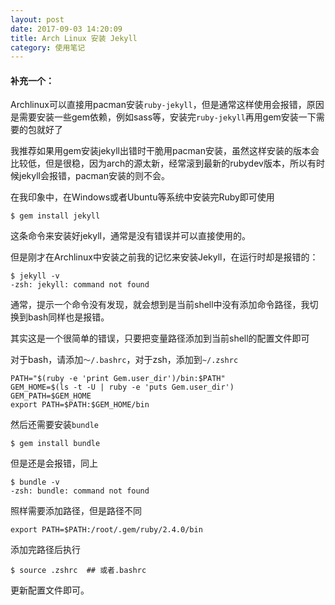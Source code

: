 ```yaml
---
layout: post
date: 2017-09-03 14:20:09
title: Arch Linux 安装 Jekyll
category: 使用笔记
---
```


#### 补充一个：

Archlinux可以直接用pacman安装`ruby-jekyll`，但是通常这样使用会报错，原因是需要安装一些gem依赖，例如sass等，安装完`ruby-jekyll`再用gem安装一下需要的包就好了

我推荐如果用gem安装jekyll出错时干脆用pacman安装，虽然这样安装的版本会比较低，但是很稳，因为arch的源太新，经常滚到最新的rubydev版本，所以有时候jekyll会报错，pacman安装的则不会。



在我印象中，在Windows或者Ubuntu等系统中安装完Ruby即可使用

```
$ gem install jekyll
```


这条命令来安装好jekyll，通常是没有错误并可以直接使用的。

但是刚才在Archlinux中安装之前我的记忆来安装Jekyll，在运行时却是报错的：

```
$ jekyll -v
-zsh: jekyll: command not found
```

通常，提示一个命令没有发现，就会想到是当前shell中没有添加命令路径，我切换到bash同样也是报错。

其实这是一个很简单的错误，只要把变量路径添加到当前shell的配置文件即可

对于bash，请添加`～/.bashrc`，对于zsh，添加到`~/.zshrc`

```
PATH="$(ruby -e 'print Gem.user_dir')/bin:$PATH"
GEM_HOME=$(ls -t -U | ruby -e 'puts Gem.user_dir')
GEM_PATH=$GEM_HOME
export PATH=$PATH:$GEM_HOME/bin
```


然后还需要安装`bundle`

```
$ gem install bundle

```

但是还是会报错，同上

```
$ bundle -v
-zsh: bundle: command not found
```

照样需要添加路径，但是路径不同

```
export PATH=$PATH:/root/.gem/ruby/2.4.0/bin

```

添加完路径后执行

```
$ source .zshrc  ## 或者.bashrc
```
更新配置文件即可。

